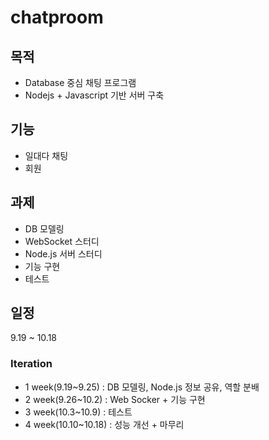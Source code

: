 # chatproom

## 목적 
- Database 중심 채팅 프로그램
- Nodejs + Javascript 기반 서버 구축

## 기능 
- 일대다 채팅
- 회원

## 과제
- DB 모델링
- WebSocket 스터디
- Node.js 서버 스터디
- 기능 구현
- 테스트

## 일정 
9.19 ~ 10.18

### Iteration
- 1 week(9.19~9.25) : DB 모델링, Node.js 정보 공유, 역할 분배 
- 2 week(9.26~10.2) : Web Socker + 기능 구현
- 3 week(10.3~10.9) : 테스트 
- 4 week(10.10~10.18) : 성능 개선 + 마무리 
